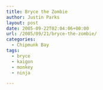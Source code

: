 ```yaml
---
title: Bryce the Zombie
author: Justin Parks
layout: post
date: 2005-09-22T02:04:06+00:00
url: /2005/09/21/bryce-the-zombie/
categories:
  - Chipmunk Bay
tags:
  - bryce
  - kaigon
  - monkey
  - ninja

---
```

